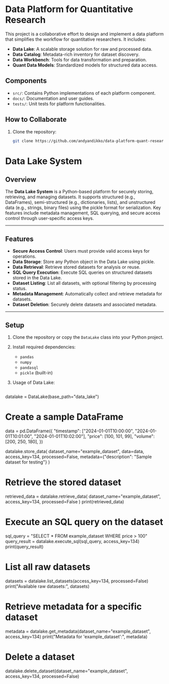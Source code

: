 # Data Platform for Quantitative Research

This project is a collaborative effort to design and implement a data platform that simplifies the workflow for quantitative researchers. It includes:

- **Data Lake**: A scalable storage solution for raw and processed data.
- **Data Catalog**: Metadata-rich inventory for dataset discovery.
- **Data Workbench**: Tools for data transformation and preparation.
- **Quant Data Models**: Standardized models for structured data access.

## Components
- `src/`: Contains Python implementations of each platform component.
- `docs/`: Documentation and user guides.
- `tests/`: Unit tests for platform functionalities.

## How to Collaborate
1. Clone the repository:
   ```bash
   git clone https://github.com/andyandikko/data-platform-quant-research.git


# Data Lake System

## Overview
The **Data Lake System** is a Python-based platform for securely storing, retrieving, and managing datasets. It supports structured (e.g., DataFrames), semi-structured (e.g., dictionaries, lists), and unstructured data (e.g., strings, binary files) using the pickle format for serialization. Key features include metadata management, SQL querying, and secure access control through user-specific access keys.

---

## Features
- **Secure Access Control**: Users must provide valid access keys for operations.
- **Data Storage**: Store any Python object in the Data Lake using pickle.
- **Data Retrieval**: Retrieve stored datasets for analysis or reuse.
- **SQL Query Execution**: Execute SQL queries on structured datasets stored in the Data Lake.
- **Dataset Listing**: List all datasets, with optional filtering by processing status.
- **Metadata Management**: Automatically collect and retrieve metadata for datasets.
- **Dataset Deletion**: Securely delete datasets and associated metadata.

---

## Setup
1. Clone the repository or copy the `DataLake` class into your Python project.
2. Install required dependencies:
   - `pandas`
   - `numpy`
   - `pandasql`
   - `pickle` (built-in)
3. Usage of Data Lake:
   
   ```python
datalake = DataLake(base_path="data_lake")
# Create a sample DataFrame
data = pd.DataFrame({
    "timestamp": ["2024-01-01T10:00:00", "2024-01-01T10:01:00", "2024-01-01T10:02:00"],
    "price": [100, 101, 99],
    "volume": [200, 250, 180],
})

datalake.store_data(
    dataset_name="example_dataset",
    data=data,
    access_key=134,
    processed=False,
    metadata={"description": "Sample dataset for testing"}
)
# Retrieve the stored dataset
retrieved_data = datalake.retrieve_data(
 dataset_name="example_dataset",
 access_key=134,
 processed=False
)
print(retrieved_data)
# Execute an SQL query on the dataset
sql_query = "SELECT * FROM example_dataset WHERE price > 100"
query_result = datalake.execute_sql(sql_query, access_key=134)
print(query_result)
# List all raw datasets
datasets = datalake.list_datasets(access_key=134, processed=False)
print("Available raw datasets:", datasets)
# Retrieve metadata for a specific dataset
metadata = datalake.get_metadata(dataset_name="example_dataset", access_key=134)
print("Metadata for 'example_dataset':", metadata)
# Delete a dataset
datalake.delete_dataset(dataset_name="example_dataset", access_key=134, processed=False)

   ```
